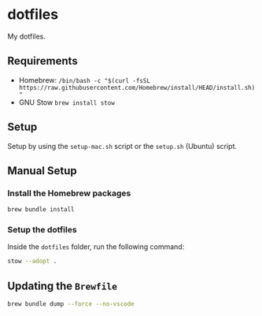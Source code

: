# dotfiles

My dotfiles.

## Requirements

- Homebrew: `/bin/bash -c "$(curl -fsSL https://raw.githubusercontent.com/Homebrew/install/HEAD/install.sh)"`
- GNU Stow `brew install stow`

## Setup

Setup by using the `setup-mac.sh` script or the `setup.sh` (Ubuntu) script.

## Manual Setup

### Install the Homebrew packages

```bash
brew bundle install
```

### Setup the dotfiles

Inside the `dotfiles` folder, run the following command:

```bash
stow --adopt .
```

## Updating the `Brewfile`

```bash
brew bundle dump --force --no-vscode
```
